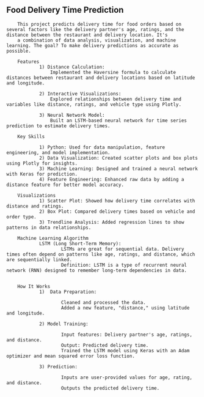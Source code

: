 ## Food Delivery Time Prediction

        This project predicts delivery time for food orders based on several factors like the delivery partner's age, ratings, and the distance between the restaurant and delivery location. It's
        a combination of data analysis, visualization, and machine learning. The goal? To make delivery predictions as accurate as possible.

        Features
                1) Distance Calculation:
                    Implemented the Haversine formula to calculate distances between restaurant and delivery locations based on latitude and longitude.

                2) Interactive Visualizations:
                    Explored relationships between delivery time and variables like distance, ratings, and vehicle type using Plotly.

                3) Neural Network Model:
                    Built an LSTM-based neural network for time series prediction to estimate delivery times.

        Key Skills

                1) Python: Used for data manipulation, feature engineering, and model implementation.
                2) Data Visualization: Created scatter plots and box plots using Plotly for insights.
                3) Machine Learning: Designed and trained a neural network with Keras for prediction.
                4) Feature Engineering: Enhanced raw data by adding a distance feature for better model accuracy.

        Visualizations
                1) Scatter Plot: Showed how delivery time correlates with distance and ratings.
                2) Box Plot: Compared delivery times based on vehicle and order type.
                3) Trendline Analysis: Added regression lines to show patterns in data relationships.

        Machine Learning Algorithm
                LSTM (Long Short-Term Memory):
                        LSTMs are great for sequential data. Delivery times often depend on patterns like age, ratings, and distance, which are sequentially linked.
                        Definition: LSTM is a type of recurrent neural network (RNN) designed to remember long-term dependencies in data.


        How It Works
                1)  Data Preparation:

                        Cleaned and processed the data.
                        Added a new feature, "distance," using latitude and longitude.

                2) Model Training:

                        Input features: Delivery partner's age, ratings, and distance.
                        Output: Predicted delivery time.
                        Trained the LSTM model using Keras with an Adam optimizer and mean squared error loss function.

                3) Prediction:

                        Inputs are user-provided values for age, rating, and distance.
                        Outputs the predicted delivery time.
